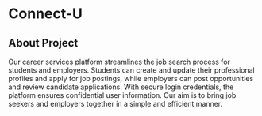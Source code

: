 # Connect-U

## About Project 

Our career services platform streamlines the job search process for students and employers. Students can create and update their professional profiles and apply for job postings, while employers can post opportunities and review candidate applications. With secure login credentials, the platform ensures confidential user information. Our aim is to bring job seekers and employers together in a simple and efficient manner.
